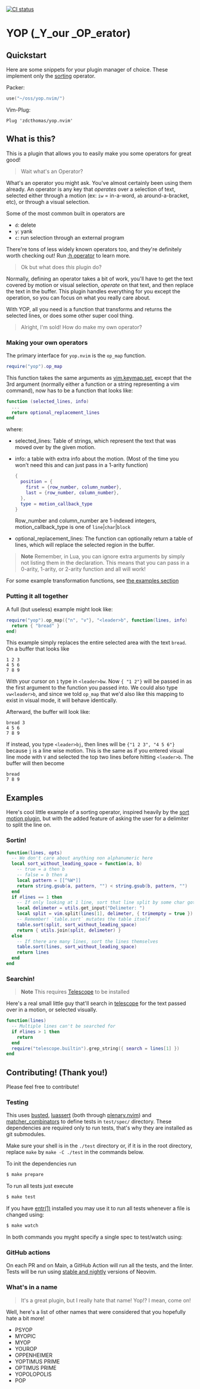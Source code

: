 [![CI status][integration-badge]][integration-runs]

# YOP (_Y_our _OP_erator)

## Quickstart

Here are some snippets for your plugin manager of choice. These implement only
the [sorting](#Sortin) operator.

Packer:
```lua
use("~/oss/yop.nvim/")
```

Vim-Plug:
```VimL
Plug 'zdcthomas/yop.nvim'
```

## What is this?

This is a plugin that allows you to easily make you some operators for great good!

> Wait what's an Operator?

What's an operator you might ask. You've almost certainly been using them
already. An operator is any key that _operates_ over a selection of text,
selected either through a motion (ex: `iw` = in-a-word, `ab` around-a-bracket,
etc), or through a visual selection.

Some of the most common built in operators are 
- `d`: delete
- `y`: yank
- `c`: run selection through an external program

There're tons of less widely known operators too, and they're definitely worth
checking out! Run [:h operator][operator-help] to learn more.

> Ok but what does _this_ plugin do?

Normally, defining an operator takes a bit of work, you'll have to get the text
covered by motion or visual selection, _*operate*_ on that text, and then
replace the text in the buffer. This plugin handles everything for you except
the operation, so you can focus on what you really care about.

With YOP, all you need is a function that transforms and returns the selected
lines, or does some other super cool thing.

> Alright, I'm sold! How do make my own operator?

### Making your own operators

The primary interface for `yop.nvim` is the `op_map` function.
```lua
require("yop").op_map
```

This function takes the same arguments as [vim.keymap.set][keymap.set], except
that the 3rd argument (normally either a function or a string representing a
vim command), now has to be a function that looks like:
```lua
function (selected_lines, info)
  ...
  return optional_replacement_lines
end
```
where:
- selected_lines: Table of strings, which represent the text that was moved over by the given motion. 
- info: a table with extra info about the motion. (Most of the time you won't
  need this and can just pass in a 1-arity function)
  ```lua
  {
    position = {
      first = {row_number, column_number},
      last = {row_number, column_number},
    },
    type = motion_callback_type
  }
  ```
  Row_number and column_number are 1-indexed integers, motion_callback_type is one of `line`|`char`|`block`

- optional_replacement_lines: The function can optionally return a table of lines, which will replace the
selected region in the buffer.

> **Note**
> Remember, in Lua, you can ignore extra arguments by simply not listing them
> in the declaration. This means that you can pass in a 0-arity, 1-arity, or 2-arity
> function and all will work!

For some example transformation functions, see [the examples section](#Examples)

### Putting it all together

A full (but useless) example might look like:
```lua
require("yop").op_map({"n", "v"}, "<leader>b", function(lines, info)
  return { "bread" }
end)
```
This example simply replaces the entire selected area with the text `bread`.
On a buffer that looks like
```
1 2 3
4 5 6
7 8 9
```

With your cursor on `1` type in `<leader>bw`. Now `{ "1 2"}` will be passed in
as the first argument to the function you passed into. We could also type
`vw<leader>b`, and since we told `op_map` that we'd also like this mapping to
exist in visual mode, it will behave identically.

Afterward, the buffer will look like:
```
bread 3
4 5 6
7 8 9
```


If instead, you type `<leader>bj`, then lines will be `{"1 2 3", "4 5 6"}`
because `j` is a line wise motion. This is the same as if you entered visual
line mode with `V` and selected the top two lines before hitting `<leader>b`.
The buffer will then become
```
bread
7 8 9
```

## Examples

Here's cool little example of a sorting operator, inspired heavily by the
[sort motion plugin][sort-motion], but with the added feature of asking the
user for a delimiter to split the line on.

### Sortin!
```lua
function(lines, opts)
  -- We don't care about anything non alphanumeric here
  local sort_without_leading_space = function(a, b)
    -- true = a then b
    -- false = b then a
    local pattern = [[^%W*]]
    return string.gsub(a, pattern, "") < string.gsub(b, pattern, "")
  end
  if #lines == 1 then
    -- If only looking at 1 line, sort that line split by some char gotten from input
    local delimeter = utils.get_input("Delimeter: ")
    local split = vim.split(lines[1], delimeter, { trimempty = true })
    -- Remember! `table.sort` mutates the table itself
    table.sort(split, sort_without_leading_space)
    return { utils.join(split, delimeter) }
  else
    -- If there are many lines, sort the lines themselves
    table.sort(lines, sort_without_leading_space)
    return lines
  end
end
```

### Searchin!

> **Note**
> This requires [Telescope][telescope] to be installed

Here's a real small little guy that'll search in [telescope][telescope] for the text passed
over in a motion, or selected visually.

```lua
function(lines)
  -- Multiple lines can't be searched for
  if #lines > 1 then
    return
  end
  require("telescope.builtin").grep_string({ search = lines[1] })
end
```

## Contributing! (Thank you!)

Please feel free to contribute!

### Testing

This uses [busted][busted], [luassert][luassert] (both through
[plenary.nvim][plenary]) and [matcher_combinators][matcher_combinators] to
define tests in `test/spec/` directory. These dependencies are required only to
run tests, that's why they are installed as git submodules.

Make sure your shell is in the `./test` directory or, if it is in the root directory,
replace `make` by `make -C ./test` in the commands below.

To init the dependencies run

```bash
$ make prepare
```

To run all tests just execute

```bash
$ make test
```

If you have [entr(1)][entr] installed you may use it to run all tests whenever a
file is changed using:

```bash
$ make watch
```

In both commands you myght specify a single spec to test/watch using:

### GitHub actions

On each PR and on Main, a GitHub Action will run all the tests, and the linter.
Tests will be run using [stable and nightly][neovim-test-versions] versions of
Neovim.

### What's in a name
> It's a great plugin, but I really hate that name! Yop!? I mean, come on!

Well, here's a list of other names that were considered that you hopefully hate
a bit more!

- PSYOP
- MYOPIC
- MYOP
- YOUROP
- OPPENHEIMER
- YOPTIMUS PRIME
- OPTIMUS PRIME
- YOPOLOPOLIS
- POP


[lua]: https://www.lua.org/
[entr]: https://eradman.com/entrproject/
[luarocks]: https://luarocks.org/
[busted]: https://olivinelabs.com/busted/
[luassert]: https://github.com/Olivine-Labs/luassert
[plenary]: https://github.com/nvim-lua/plenary.nvim
[matcher_combinators]: https://github.com/m00qek/matcher_combinators.lua
[integration-badge]: https://github.com/m00qek/plugin-template.nvim/actions/workflows/integration.yml/badge.svg
[integration-runs]: https://github.com/m00qek/plugin-template.nvim/actions/workflows/integration.yml
[neovim-test-versions]: .github/workflows/integration.yml#L17
[help]: doc/my-awesome-plugin.txt
[sort-motion]: https://github.com/christoomey/vim-sort-motion
[operator-help]: https://neovim.io/doc/user/motion.html#operator
[telescope]: https://github.com/nvim-telescope/telescope.nvim
[keymap.set]: https://neovim.io/doc/user/lua.html#vim.keymap.set()
